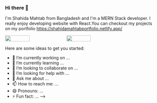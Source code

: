 ### Hi there 👋

I'm Shahida Mahtab from Bangladesh and I'm a MERN Stack developer. I really enjoy developing website with React.You can checkout my projects on my portfolio https://shahidamahtabportfolio.netlify.app/


<div style="display: flex; flex-direction: row;">
 <img style="height: auto; width: 40%;" class="img" src="https://github-readme-stats.vercel.app/api?username=ShahidaMahtab&show_icons=true&theme=tokyonight&hide_border=true&locale=en&text_color=ff8b1f&title_color=ffbc1f&bg_color=020000" />
 <img style="height: auto; width: 40%;" class="img" src="https://github-readme-stats.vercel.app/api/top-langs/?username=ShahidaMahtab&layout=compact&show_icons=true&theme=tokyonight&hide_border=true&text_color=ff8b1f&title_color=ffbc1f&bg_color=020000" />
</div>

Here are some ideas to get you started:

- 🔭 I’m currently working on ...
- 🌱 I’m currently learning ...
- 👯 I’m looking to collaborate on ...
- 🤔 I’m looking for help with ...
- 💬 Ask me about ...
- 📫 How to reach me: ...
- 😄 Pronouns: ...
- ⚡ Fun fact: ...
-->
